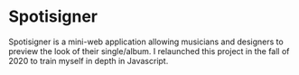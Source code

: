 # Spotisigner

Spotisigner is a mini-web application allowing musicians and designers to preview the look of their single/album. I relaunched this project in the fall of 2020 to train myself in depth in Javascript.
